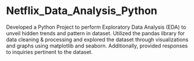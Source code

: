 # Netflix_Data_Analysis_Python
Developed a Python Project to perform Exploratory Data Analysis (EDA) to unveil hidden trends and pattern in dataset.
Utilized the pandas library for data cleaning & processing and explored the dataset through visualizations and graphs using matplotlib and seaborn. Additionally, provided responses to inquiries pertinent to the dataset.
